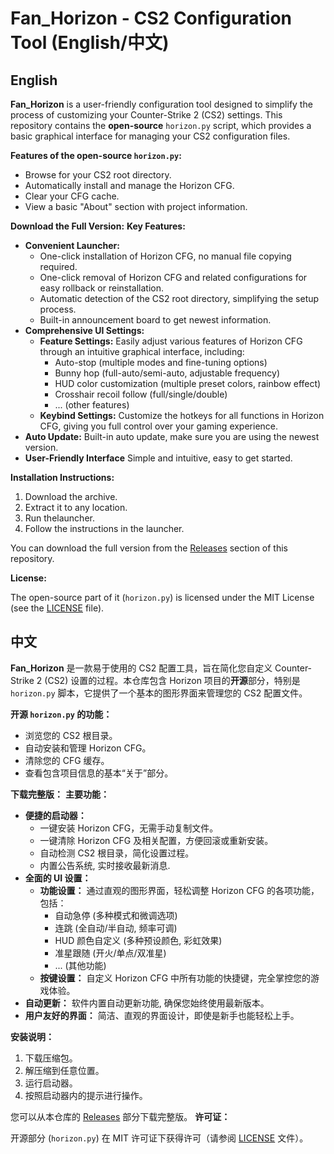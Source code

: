 # Fan_Horizon - CS2 Configuration Tool (English/中文)

## English

**Fan_Horizon** is a user-friendly configuration tool designed to simplify the process of customizing your Counter-Strike 2 (CS2) settings. This repository contains the **open-source** `horizon.py` script, which provides a basic graphical interface for managing your CS2 configuration files.

**Features of the open-source `horizon.py`:**

*   Browse for your CS2 root directory.
*   Automatically install and manage the Horizon CFG.
*   Clear your CFG cache.
*   View a basic "About" section with project information.

**Download the Full Version:**
**Key Features:**

*   **Convenient Launcher:**
    *   One-click installation of Horizon CFG, no manual file copying required.
    *   One-click removal of Horizon CFG and related configurations for easy rollback or reinstallation.
    *   Automatic detection of the CS2 root directory, simplifying the setup process.
    *   Built-in announcement board to get newest information.
*   **Comprehensive UI Settings:**
    *   **Feature Settings:** Easily adjust various features of Horizon CFG through an intuitive graphical interface, including:
        *   Auto-stop (multiple modes and fine-tuning options)
        *   Bunny hop (full-auto/semi-auto, adjustable frequency)
        *   HUD color customization (multiple preset colors, rainbow effect)
        *   Crosshair recoil follow (full/single/double)
        *   ... (other features)
    *   **Keybind Settings:** Customize the hotkeys for all functions in Horizon CFG, giving you full control over your gaming experience.
*   **Auto Update:** Built-in auto update, make sure you are using the newest version.
* **User-Friendly Interface** Simple and intuitive, easy to get started.

**Installation Instructions:**

1.  Download the archive.
2.  Extract it to any location.
3.  Run thelauncher.
4.  Follow the instructions in the launcher.


You can download the full version from the [Releases](https://github.com/gufan0000/CFGManager/releases) section of this repository. 

**License:**

The open-source part of it (`horizon.py`) is licensed under the MIT License (see the [LICENSE](LICENSE) file).

## 中文

**Fan_Horizon** 是一款易于使用的 CS2 配置工具，旨在简化您自定义 Counter-Strike 2 (CS2) 设置的过程。本仓库包含 Horizon 项目的**开源**部分，特别是 `horizon.py` 脚本，它提供了一个基本的图形界面来管理您的 CS2 配置文件。

**开源 `horizon.py` 的功能：**

*   浏览您的 CS2 根目录。
*   自动安装和管理 Horizon CFG。
*   清除您的 CFG 缓存。
*   查看包含项目信息的基本“关于”部分。

**下载完整版：**
**主要功能：**

*   **便捷的启动器：**
    *   一键安装 Horizon CFG，无需手动复制文件。
    *   一键清除 Horizon CFG 及相关配置，方便回滚或重新安装。
    *   自动检测 CS2 根目录，简化设置过程。
    *   内置公告系统, 实时接收最新消息.
*   **全面的 UI 设置：**
    *   **功能设置：** 通过直观的图形界面，轻松调整 Horizon CFG 的各项功能，包括：
        *   自动急停 (多种模式和微调选项)
        *   连跳 (全自动/半自动, 频率可调)
        *   HUD 颜色自定义 (多种预设颜色, 彩虹效果)
        *   准星跟随 (开火/单点/双准星)
        *   ... (其他功能)
    *   **按键设置：** 自定义 Horizon CFG 中所有功能的快捷键，完全掌控您的游戏体验。
*   **自动更新：** 软件内置自动更新功能, 确保您始终使用最新版本。
*   **用户友好的界面：** 简洁、直观的界面设计，即使是新手也能轻松上手。

**安装说明：**

1.  下载压缩包。
2.  解压缩到任意位置。
3.  运行启动器。
4.  按照启动器内的提示进行操作。


您可以从本仓库的 [Releases](https://github.com/gufan0000/CFGManager/releases) 部分下载完整版。
**许可证：**

开源部分 (`horizon.py`) 在 MIT 许可证下获得许可（请参阅 [LICENSE](LICENSE) 文件）。
